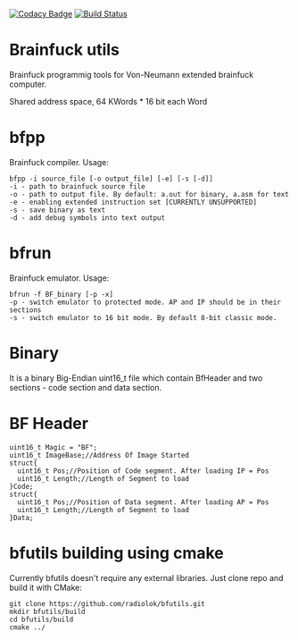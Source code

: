 [![Codacy Badge](https://api.codacy.com/project/badge/Grade/f55ad01946e844b7b67c18794ad295c0)](https://app.codacy.com/manual/radiolok/bfutils?utm_source=github.com&utm_medium=referral&utm_content=radiolok/bfutils&utm_campaign=Badge_Grade_Dashboard)
[![Build Status](https://travis-ci.org/radiolok/bfutils.svg?branch=master)](https://travis-ci.org/radiolok/bfutils)

# Brainfuck utils

Brainfuck programmig tools for Von-Neumann extended brainfuck computer.

Shared address space, 64 KWords * 16 bit each Word

# bfpp

Brainfuck compiler. Usage:
```
bfpp -i source_file [-o output_file] [-e] [-s [-d]]
-i - path to brainfuck source file
-o - path to output file. By default: a.out for binary, a.asm for text
-e - enabling extended instruction set [CURRENTLY UNSUPPORTED]
-s - save binary as text
-d - add debug symbols into text output
```
# bfrun
Brainfuck emulator. Usage:
```
bfrun -f BF_binary [-p -x]
-p - switch emulator to protected mode. AP and IP should be in their sections
-s - switch emulator to 16 bit mode. By default 8-bit classic mode.
```

# Binary

It is a binary Big-Endian uint16_t file which contain BfHeader and two sections - code section and data section. 

# BF Header

```
uint16_t Magic = "BF";
uint16_t ImageBase;//Address Of Image Started
struct{
  uint16_t Pos;//Position of Code segment. After loading IP = Pos
  uint16_t Length;//Length of Segment to load
}Code;
struct{
  uint16_t Pos;//Position of Data segment. After loading AP = Pos
  uint16_t Length;//Length of Segment to load
}Data;
```

# bfutils building using cmake

Currently bfutils doesn't require any external libraries. Just clone repo and build it with CMake:

```
git clone https://github.com/radiolok/bfutils.git
mkdir bfutils/build
cd bfutils/build
cmake ../
```
